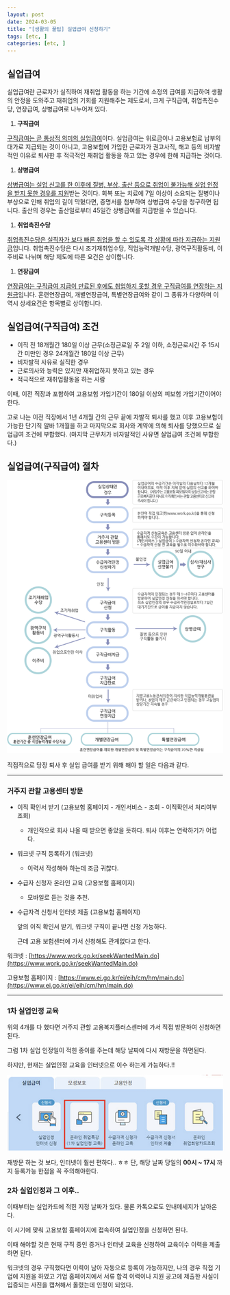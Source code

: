 ```yaml
---
layout: post
date: 2024-03-05
title: "[생활의 꿀팁] 실업급여 신청하기"
tags: [etc, ]
categories: [etc, ]
---
```




## 실업급여


실업급여란 근로자가 실직하여 재취업 활동을 하는 기간에 소정의 급여를 지급하여 생활의 안정을 도와주고 재취업의 기회를 지원해주는 제도로서, 크게 구직급여, 취업촉진수당, 연장급여, 상병급여로 나누어져 있다.

1. **구직급여**

<u>구직급여는 곧 통상적 의미의 실업급여</u>이다. 실업급여는 위로금이나 고용보험료 납부의 대가로 지급되는 것이 아니고, 고용보험에 가입한 근로자가 권고사직, 해고 등의 비자발적인 이유로 퇴사한 후 적극적인 재취업 활동을 하고 있는 경우에 한해 지급하는 것이다.

1. **상병급여**

<u>상병급여는 실업 신고를 한 이후에 질병, 부상, 출산 등으로 취업이 불가능해 실업 인정을 받지 못한 경우를 지원</u>받는 것이다. 회복 또는 치료에 7일 이상이 소요되는 질병이나 부상으로 인해 취업의 길이 막혔다면, 증명서를 첨부하여 상병급여 수당을 청구하면 됩니다. 출산의 경우는 출산일로부터 45일간 상병급여를 지급받을 수 있습니다.

1. **취업촉진수당**

<u>취업촉진수당은 실직자가 보다 빠른 취업을 할 수 있도록 각 상황에 따라 지급하는 지원금</u>입니다. 취업촉진수당은 다시 조기재취업수당, 직업능력개발수당, 광역구직활동비, 이주비로 나뉘며 해당 제도에 따른 요건은 상이합니다.

1. **연장급여**

<u>연장급여는 구직급여 지급이 만료된 후에도 취업하지 못할 경우 구직급여를 연장하는 지원금</u>입니다. 훈련연장급여, 개별연장급여, 특별연장급여와 같이 그 종류가 다양하며 이 역시 상세요건은 항목별로 상이합니다.



## 실업급여(구직급여) 조건

- 이직 전 18개월간 180일 이상 근무(소정근로일 주 2일 이하, 소정근로시간 주 15시간 미만인 경우 24개월간 180일 이상 근무)
- 비자발적 사유로 실직한 경우
- 근로의사와 능력은 있지만 재취업하지 못하고 있는 경우
- 적극적으로 재취업활동을 하는 사람

이때, 이전 직장과 포함하여 고용보험 가입기간이 180일 이상의 피보험 가입기간이어야 한다.


고로 나는 이전 직장에서 1년 4개월 간의 근무 끝에 자발적 퇴사를 했고 이후 고용보험이 가능한 단기직 알바 1개월을 하고 마지막으로 회사와 계약에 의해 퇴사를 당했으므로 실업급여 조건에 부합했다. (마지막 근무처가 비자발적인 사유면 실업급여 조건에 부합한다.)



## 실업급여(구직급여) 절차


![0](/assets/img/2024-03-05-[생활의-꿀팁]-실업급여-신청하기.md/0.png)


직접적으로 당장 퇴사 후 실업 급여를 받기 위해 해야 할 일은 다음과 같다.


---



### 거주지 관할 고용센터 방문

- 이직 확인서 받기 (고용보험 홈페이지 - 개인서비스 - 조회 - 이직확인서 처리여부 조회)
	- 개인적으로 회사 나올 때 받으면 좋았을 듯하다. 퇴사 이후는 연락하기가 어렵다.
- 워크넷 구직 등록하기 (워크넷)
	- 이력서 작성해야 하는데 조금 귀찮다.
- 수급자 신청자 온라인 교육 (고용보험 홈페이지)
	- 모바일로 듣는 것을 추천.
- 수급자격 신청서 인터넷 제출 (고용보험 홈페이지)

	앞의 이직 확인서 받기, 워크넷 구직이 끝나면 신청 가능하다.


	근데 고용 보험센터에 가서 신청해도 관계없다고 한다. 


워크넷 : [https://www.work.go.kr/seekWantedMain.do](https://www.work.go.kr/seekWantedMain.do)


고용보험 홈페이지 : [https://www.ei.go.kr/ei/eih/cm/hm/main.do](https://www.ei.go.kr/ei/eih/cm/hm/main.do)


---



### 1차 실업인정 교육


위의 4개를 다 했다면 거주지 관할 고용복지플러스센터에 가서 직접 방문하여 신청하면 된다.


그럼 1차 실업 인정일이 적힌 종이를 주는데 해당 날짜에 다시 재방문을 하면된다.


하지만, 현재는 실업인정 교육을 인터넷으로 이수 하는게 가능하다.!!


![1](/assets/img/2024-03-05-[생활의-꿀팁]-실업급여-신청하기.md/1.png)


재방문 하는 것 보다, 인터넷이 훨씬 편하다.. ㅎㅎ 단, 해당 날짜 당일의 **00시 ~ 17시** 까지 등록가능 한점을 꼭 주의해야한다.



### 2차 실업인정과 그 이후..


이때부터는 실업카드에 적힌 지정 날짜가 있다. 물론 카톡으로도 안내메세지가 날아온다.


이 시기에 맞춰 고용보험 홈페이지에 접속하여 실업인정을 신청하면 된다.


이때 해야할 것은 현재 구직 중인 증거나 인터넷 교육을 신청하여 교육이수 이력을 제출하면 된다.


워크넷의 경우 구직했다면 이력이 남아 자동으로 등록이 가능하지만, 나의 경우 직접 기업에 지원을 하였고 기업 홈페이지에서 서류 합격 이력이나 지원 공고에 제출한 사실이 입증되는 사진을 캡쳐해서 올렸는데 인정이 되었다.

